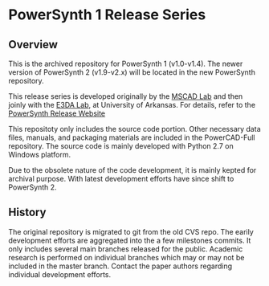 # PowerSynth 1 Release Series
## Overview
This is the archived repository for PowerSynth 1 (v1.0-v1.4).
The newer version of PowerSynth 2 (v1.9-v2.x) will be located in the new PowerSynth repository.

This release series is developed originally by the [MSCAD Lab](https://mscad.uark.edu/) and then joinly with the [E3DA Lab](https://e3da.csce.uark.edu/), at University of Arkansas. For details, refer to the [PowerSynth Release Website](https://e3da.csce.uark.edu/release/PowerSynth/)

This repositoty only includes the source code portion. Other necessary data files, manuals, and packaging materials are included in the PowerCAD-Full repository. 
The source code is mainly developed with Python 2.7 on Windows platform. 

Due to the obsolete nature of the code development, it is mainly kepted for archival purpose. With latest development efforts have since shift to PowerSynth 2. 

## History
The original repository is migrated to git from the old CVS repo.
The earily development efforts are aggregated into the a few milestones commits. 
It only includes several main branches released for the public. Academic research is performed on individual branches which may or may not be included in the master branch. Contact the paper authors regarding individual development efforts. 
